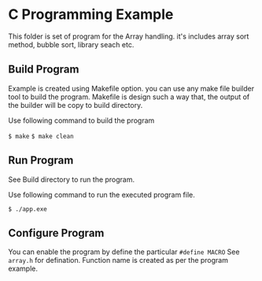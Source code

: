 # C Programming Example
This folder is set of program for the Array handling. it's includes array sort method, bubble sort, library seach etc.

## Build Program
Example is created using Makefile option. you can use any make file builder tool to build the program.
Makefile is design such a way that, the output of the builder will be copy to build directory. 

Use following command to build the program

`$ make`
`$ make clean`

## Run Program
See Build directory to run the program.

Use following command to run the executed program file.

`$ ./app.exe`

## Configure Program
You can enable the program by define the particular `#define MACRO` See `array.h` for defination.
Function name is created as per the program example. 

	